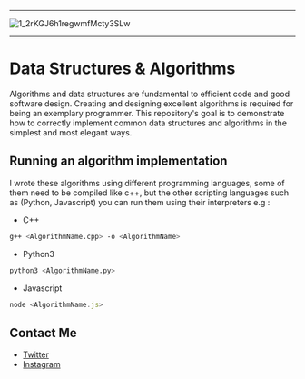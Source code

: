 ----------------
![1_2rKGJ6h1regwmfMcty3SLw](https://user-images.githubusercontent.com/49293816/188543586-c9282564-6ab4-45d6-a305-50694f3e616d.png)


----------------

# Data Structures & Algorithms

Algorithms and data structures are fundamental to efficient code and good software design. Creating and designing excellent algorithms is required for being an exemplary programmer. This repository's goal is to demonstrate how to correctly implement common data structures and algorithms in the simplest and most elegant ways.

## Running an algorithm implementation

I wrote these algorithms using different programming languages, some of them need to be compiled like c++, but the other scripting languages such as (Python, Javascript) you can run them using their interpreters e.g :

* C++ 

```bash
g++ <AlgorithmName.cpp> -o <AlgorithmName>
```
* Python3

```python
python3 <AlgorithmName.py>
```
* Javascript

```javascript
node <AlgorithmName.js>
```
## Contact Me

* [Twitter][_1]
* [Instagram][_2]

[_1]: https://twitter.com/amait0u
[_2]: https://www.instagram.com/amait0u

